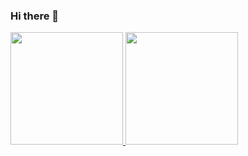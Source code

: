 ### Hi there 👋

<!--
**asc55/asc55** is a ✨ _special_ ✨ repository because its `README.md` (this file) appears on your GitHub profile.

Here are some ideas to get you started:

- 🔭 I’m currently working on ...
- 🌱 I’m currently learning ...
- 👯 I’m looking to collaborate on ...
- 🤔 I’m looking for help with ...
- 💬 Ask me about ...
- 📫 How to reach me: ...
- 😄 Pronouns: ...
- ⚡ Fun fact: ...
-->
<div>
<a href="https://github.com/seu-usuário-aqui">
<img loading="lazy" height="180em" src="https://github-readme-stats.vercel.app/api/top-langs/?username=asc55&layout=compact&langs_count=7&theme=dracula"/>
<img loading="lazy" height="180em" src="https://github-readme-stats.vercel.app/api?username=ssc55&show_icons=true&theme=dracula&include_all_commits=true&count_private=true"/>
</div>
